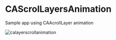# CAScrolLayersAnimation
Sample app using CAAcrollLayer animation



![calayerscrollanimation](https://user-images.githubusercontent.com/25483293/46530598-eae13c00-c8b7-11e8-8a02-8b9bad6533a6.gif)
